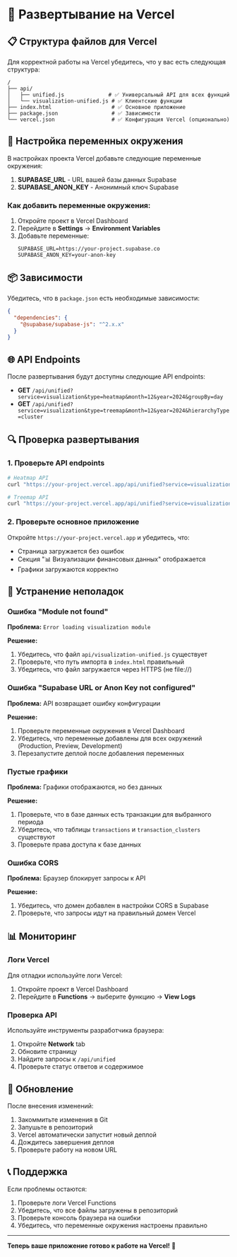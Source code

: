 # 🚀 Развертывание на Vercel

## 📋 Структура файлов для Vercel

Для корректной работы на Vercel убедитесь, что у вас есть следующая структура:

```
/
├── api/
│   ├── unified.js              # ✅ Универсальный API для всех функций
│   └── visualization-unified.js # ✅ Клиентские функции
├── index.html                   # ✅ Основное приложение
├── package.json                 # ✅ Зависимости
└── vercel.json                  # ✅ Конфигурация Vercel (опционально)
```

## 🔧 Настройка переменных окружения

В настройках проекта Vercel добавьте следующие переменные окружения:

1. **SUPABASE_URL** - URL вашей базы данных Supabase
2. **SUPABASE_ANON_KEY** - Анонимный ключ Supabase

### Как добавить переменные окружения:

1. Откройте проект в Vercel Dashboard
2. Перейдите в **Settings** → **Environment Variables**
3. Добавьте переменные:
   ```
   SUPABASE_URL=https://your-project.supabase.co
   SUPABASE_ANON_KEY=your-anon-key
   ```

## 📦 Зависимости

Убедитесь, что в `package.json` есть необходимые зависимости:

```json
{
  "dependencies": {
    "@supabase/supabase-js": "^2.x.x"
  }
}
```

## 🌐 API Endpoints

После развертывания будут доступны следующие API endpoints:

- **GET** `/api/unified?service=visualization&type=heatmap&month=12&year=2024&groupBy=day`
- **GET** `/api/unified?service=visualization&type=treemap&month=12&year=2024&hierarchyType=cluster`

## 🔍 Проверка развертывания

### 1. Проверьте API endpoints

```bash
# Heatmap API
curl "https://your-project.vercel.app/api/unified?service=visualization&type=heatmap&month=12&year=2024&groupBy=day"

# Treemap API
curl "https://your-project.vercel.app/api/unified?service=visualization&type=treemap&month=12&year=2024&hierarchyType=cluster"
```

### 2. Проверьте основное приложение

Откройте `https://your-project.vercel.app` и убедитесь, что:
- Страница загружается без ошибок
- Секция "📊 Визуализации финансовых данных" отображается
- Графики загружаются корректно

## 🐛 Устранение неполадок

### Ошибка "Module not found"

**Проблема:** `Error loading visualization module`

**Решение:**
1. Убедитесь, что файл `api/visualization-unified.js` существует
2. Проверьте, что путь импорта в `index.html` правильный
3. Убедитесь, что файл загружается через HTTPS (не file://)

### Ошибка "Supabase URL or Anon Key not configured"

**Проблема:** API возвращает ошибку конфигурации

**Решение:**
1. Проверьте переменные окружения в Vercel Dashboard
2. Убедитесь, что переменные добавлены для всех окружений (Production, Preview, Development)
3. Перезапустите деплой после добавления переменных

### Пустые графики

**Проблема:** Графики отображаются, но без данных

**Решение:**
1. Проверьте, что в базе данных есть транзакции для выбранного периода
2. Убедитесь, что таблицы `transactions` и `transaction_clusters` существуют
3. Проверьте права доступа к базе данных

### Ошибка CORS

**Проблема:** Браузер блокирует запросы к API

**Решение:**
1. Убедитесь, что домен добавлен в настройки CORS в Supabase
2. Проверьте, что запросы идут на правильный домен Vercel

## 📊 Мониторинг

### Логи Vercel

Для отладки используйте логи Vercel:

1. Откройте проект в Vercel Dashboard
2. Перейдите в **Functions** → выберите функцию → **View Logs**

### Проверка API

Используйте инструменты разработчика браузера:

1. Откройте **Network** tab
2. Обновите страницу
3. Найдите запросы к `/api/unified`
4. Проверьте статус ответов и содержимое

## 🔄 Обновление

После внесения изменений:

1. Закоммитьте изменения в Git
2. Запушьте в репозиторий
3. Vercel автоматически запустит новый деплой
4. Дождитесь завершения деплоя
5. Проверьте работу на новом URL

## 📞 Поддержка

Если проблемы остаются:

1. Проверьте логи Vercel Functions
2. Убедитесь, что все файлы загружены в репозиторий
3. Проверьте консоль браузера на ошибки
4. Убедитесь, что переменные окружения настроены правильно

---

**Теперь ваше приложение готово к работе на Vercel!** 🎉 